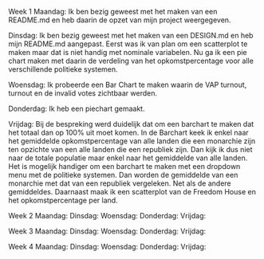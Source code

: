 Week 1
Maandag: Ik ben bezig geweest met het maken van een README.md en heb daarin de opzet van mijn project weergegeven.

Dinsdag: Ik ben bezig geweest met het maken van een DESIGN.md en heb mijn README.md aangepast. Eerst was ik van plan om een scatterplot te maken maar dat is niet handig met nominale variabelen. Nu ga ik een pie chart maken met daarin de verdeling van het opkomstpercentage voor alle verschillende politieke systemen.

Woensdag: Ik probeerde een Bar Chart te maken waarin de VAP turnout, turnout en de invalid votes zichtbaar werden.

Donderdag: Ik heb een piechart gemaakt.

Vrijdag: Bij de bespreking werd duidelijk dat om een barchart te maken dat het totaal dan op 100% uit moet komen. In de Barchart keek ik enkel naar het gemiddelde opkomstpercentage van alle landen die een monarchie zijn ten opzichte van een alle landen die een republiek zijn. Dan kijk ik dus niet naar de totale populatie maar enkel naar het gemiddelde van alle landen. Het is mogelijk handiger om een barchart te maken met een dropdown menu met de politieke systemen. Dan worden de gemiddelde van een monarchie met dat van een republiek vergeleken. Net als de andere gemiddeldes. Daarnaast maak ik een scatterplot van de Freedom House en het opkomstpercentage per land.

Week 2
Maandag:
Dinsdag:
Woensdag:
Donderdag:
Vrijdag:

Week 3
Maandag:
Dinsdag:
Woensdag:
Donderdag:
Vrijdag:

Week 4
Maandag:
Dinsdag:
Woensdag:
Donderdag:
Vrijdag:
